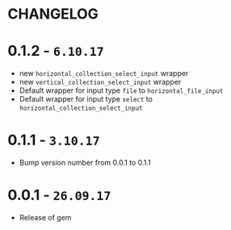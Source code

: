 # CHANGELOG

# 0.1.2 - `6.10.17`

- new `horizontal_collection_select_input` wrapper
- new `vertical_collection_select_input` wrapper
- Default wrapper for input type `file` to `horizontal_file_input`
- Default wrapper for input type `select` to `horizontal_collection_select_input`

# 0.1.1 - `3.10.17`

- Bump version number from 0.0.1 to 0.1.1

# 0.0.1 - `26.09.17`

- Release of gem
